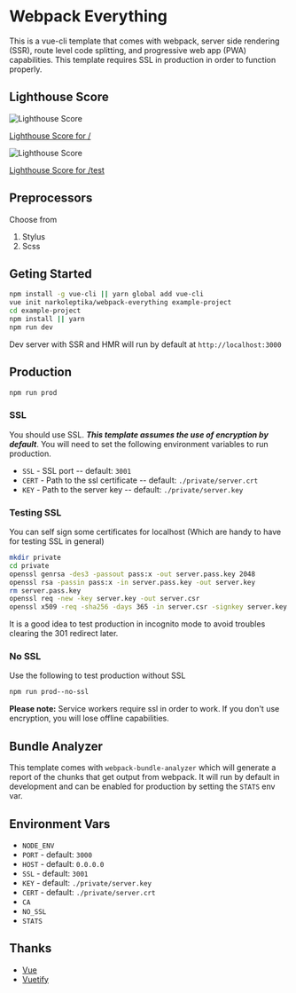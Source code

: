 # Webpack Everything
This is a vue-cli template that comes with webpack, server side rendering (SSR), route level code splitting, and progressive web app (PWA) capabilities. This template requires SSL in production in order to function properly.

## Lighthouse Score
![Lighthouse Score](https://raw.githubusercontent.com/Narkoleptika/webpack-everything/master/lighthouse.png)

[Lighthouse Score for /](https://googlechrome.github.io/lighthouse/viewer/?gist=1714c891a643c7a55ff24361b7c1a270)

![Lighthouse Score](https://raw.githubusercontent.com/Narkoleptika/webpack-everything/master/lighthouse.png)

[Lighthouse Score for /test](https://googlechrome.github.io/lighthouse/viewer/?gist=b04c8377cf5bdd07a0d4ae6b5c0f0329)


## Preprocessors
Choose from
1. Stylus
2. Scss

## Geting Started
```bash
npm install -g vue-cli || yarn global add vue-cli
vue init narkoleptika/webpack-everything example-project
cd example-project
npm install || yarn
npm run dev
```
Dev server with SSR and HMR will run by default at `http://localhost:3000`

## Production
```bash
npm run prod
```

### SSL
You should use SSL. ___This template assumes the use of encryption by default___. You will need to set the following environment variables to run production.
* `SSL` - SSL port -- default: `3001`
* `CERT` - Path to the ssl certificate -- default: `./private/server.crt`
* `KEY` - Path to the server key -- default: `./private/server.key`

### Testing SSL
You can self sign some certificates for localhost (Which are handy to have for testing SSL in general)
```bash
mkdir private
cd private
openssl genrsa -des3 -passout pass:x -out server.pass.key 2048
openssl rsa -passin pass:x -in server.pass.key -out server.key
rm server.pass.key
openssl req -new -key server.key -out server.csr
openssl x509 -req -sha256 -days 365 -in server.csr -signkey server.key -out server.crt
```

It is a good idea to test production in incognito mode to avoid troubles clearing the 301 redirect later.

### No SSL
Use the following to test production without SSL
```bash
npm run prod--no-ssl
```

__Please note:__ Service workers require ssl in order to work. If you don't use encryption, you will lose offline capabilities.

## Bundle Analyzer
This template comes with `webpack-bundle-analyzer` which will generate a report of the chunks that get output from webpack. It will run by default in development and can be enabled for production by setting the `STATS` env var.

## Environment Vars
* `NODE_ENV`
* `PORT` - default: `3000`
* `HOST` - default: `0.0.0.0`
* `SSL` - default: `3001`
* `KEY` - default: `./private/server.key`
* `CERT` - default: `./private/server.crt`
* `CA`
* `NO_SSL`
* `STATS`

## Thanks
* [Vue](https://vuejs.org/)
* [Vuetify](https://vuetifyjs.com/)
